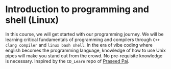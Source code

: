 # Introduction to programming and shell (Linux)

In this course, we will get started with our programming journey. We will be learning critical fundamentals of programming and compilers through `C++ clang compiler` and `linux bash shell`. In the era of vibe coding where english becomes the programming language, knowledge of how to use Unix pipes will make you stand out from the crowd. No pre-requisite knowledge is necessary. Inspired by the `CD_Learn` repo of [Praseed Pai](https://github.com/praseedpai/).